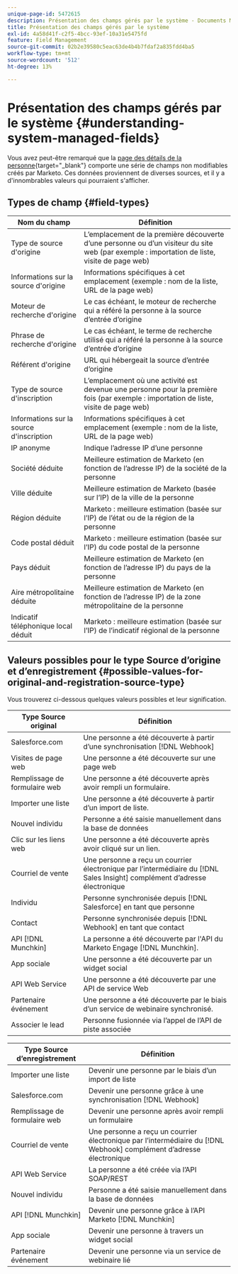 ```yaml
---
unique-page-id: 5472615
description: Présentation des champs gérés par le système - Documents Marketo - Documentation du produit
title: Présentation des champs gérés par le système
exl-id: 4a58d41f-c2f5-4bcc-93ef-10a31e5475fd
feature: Field Management
source-git-commit: 02b2e39580c5eac63de4b4b7fdaf2a835fdd4ba5
workflow-type: tm+mt
source-wordcount: '512'
ht-degree: 13%

---
```


# Présentation des champs gérés par le système {#understanding-system-managed-fields}

Vous avez peut-être remarqué que la [page des détails de la personne](/help/marketo/product-docs/core-marketo-concepts/smart-lists-and-static-lists/managing-people-in-smart-lists/using-the-person-detail-page.md){target="_blank"} comporte une série de champs non modifiables créés par Marketo. Ces données proviennent de diverses sources, et il y a d&#39;innombrables valeurs qui pourraient s&#39;afficher.

## Types de champ {#field-types}

| **Nom du champ** | **Définition** |
|---|---|
| Type de source d&#39;origine | L’emplacement de la première découverte d’une personne ou d’un visiteur du site web (par exemple : importation de liste, visite de page web) |
| Informations sur la source d&#39;origine | Informations spécifiques à cet emplacement (exemple : nom de la liste, URL de la page web) |
| Moteur de recherche d&#39;origine | Le cas échéant, le moteur de recherche qui a référé la personne à la source d’entrée d’origine |
| Phrase de recherche d&#39;origine | Le cas échéant, le terme de recherche utilisé qui a référé la personne à la source d’entrée d’origine |
| Référent d&#39;origine | URL qui hébergeait la source d’entrée d’origine |
| Type de source d&#39;inscription | L’emplacement où une activité est devenue une personne pour la première fois (par exemple : importation de liste, visite de page web) |
| Informations sur la source d&#39;inscription | Informations spécifiques à cet emplacement (exemple : nom de la liste, URL de la page web) |
| IP anonyme | Indique l’adresse IP d’une personne |
| Société déduite | Meilleure estimation de Marketo (en fonction de l’adresse IP) de la société de la personne |
| Ville déduite | Meilleure estimation de Marketo (basée sur l’IP) de la ville de la personne |
| Région déduite | Marketo : meilleure estimation (basée sur l’IP) de l’état ou de la région de la personne |
| Code postal déduit | Marketo : meilleure estimation (basée sur l’IP) du code postal de la personne |
| Pays déduit | Meilleure estimation de Marketo (en fonction de l’adresse IP) du pays de la personne |
| Aire métropolitaine déduite | Meilleure estimation de Marketo (en fonction de l’adresse IP) de la zone métropolitaine de la personne |
| Indicatif téléphonique local déduit | Marketo : meilleure estimation (basée sur l’IP) de l’indicatif régional de la personne |

## Valeurs possibles pour le type Source d’origine et d’enregistrement {#possible-values-for-original-and-registration-source-type}

Vous trouverez ci-dessous quelques valeurs possibles et leur signification.

| **Type Source original** | **Définition** |
|---|---|
| Salesforce.com | Une personne a été découverte à partir d’une synchronisation [!DNL Webhook] |
| Visites de page web | Une personne a été découverte sur une page web |
| Remplissage de formulaire web | Une personne a été découverte après avoir rempli un formulaire. |
| Importer une liste | Une personne a été découverte à partir d’un import de liste. |
| Nouvel individu | Personne a été saisie manuellement dans la base de données |
| Clic sur les liens web | Une personne a été découverte après avoir cliqué sur un lien. |
| Courriel de vente | Une personne a reçu un courrier électronique par l’intermédiaire du [!DNL Sales Insight] complément d’adresse électronique |
| Individu | Personne synchronisée depuis [!DNL Salesforce] en tant que personne |
| Contact | Personne synchronisée depuis [!DNL Webhook] en tant que contact |
| API [!DNL Munchkin] | La personne a été découverte par l&#39;API du Marketo Engage [!DNL Munchkin]. |
| App sociale | Une personne a été découverte par un widget social |
| API Web Service | Une personne a été découverte par une API de service Web |
| Partenaire événement | Une personne a été découverte par le biais d’un service de webinaire synchronisé. |
| Associer le lead | Personne fusionnée via l’appel de l’API de piste associée |

| **Type Source d’enregistrement** | **Définition** |
|---|---|
| Importer une liste | Devenir une personne par le biais d’un import de liste |
| Salesforce.com | Devenir une personne grâce à une synchronisation [!DNL Webhook] |
| Remplissage de formulaire web | Devenir une personne après avoir rempli un formulaire |
| Courriel de vente | Une personne a reçu un courrier électronique par l’intermédiaire du [!DNL Webhook] complément d’adresse électronique |
| API Web Service | La personne a été créée via l’API SOAP/REST |
| Nouvel individu | Personne a été saisie manuellement dans la base de données |
| API [!DNL Munchkin] | Devenir une personne grâce à l’API Marketo [!DNL Munchkin] |
| App sociale | Devenir une personne à travers un widget social |
| Partenaire événement | Devenir une personne via un service de webinaire lié |
